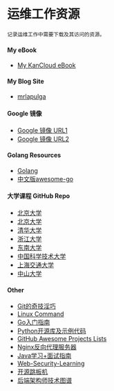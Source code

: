 # 运维工作资源
```
记录运维工作中需要下载及其访问的资源。
```

#### My eBook
- [My KanCloud eBook](https://www.kancloud.cn/mrlapulga/devops-notes)

#### My Blog Site
- [mrlapulga](https://www.mrlapulga.com/)

#### Google 镜像
- [Google 镜像 URL1](https://coderschool.cn/1853.html)
- [Google 镜像 URL2](https://guge8.978789.xyz/)

#### Golang Resources
- [Golang](https://golang.org/)
- [中文版awesome-go](https://github.com/hackstoic/golang-open-source-projects)

#### 大学课程 GitHub Repo
- [北京大学](https://github.com/lib-pku/libpku)
- [北京大学](https://github.com/tongtzeho/PKUCourse)
- [清华大学](https://github.com/PKUanonym/REKCARC-TSC-UHT)
- [浙江大学](https://github.com/QSCTech/zju-icicles)
- [东南大学](https://github.com/zjdx1998/seucourseshare)
- [中国科学技术大学](https://github.com/USTC-Resource/USTC-Course)
- [上海交通大学](https://github.com/CoolPhilChen/SJTU-Courses/)
- [中山大学](https://github.com/sysuexam/SYSU-Exam)

#### Other
- [Git的奇技淫巧](https://github.com/521xueweihan/git-tips)
- [Linux Command](https://github.com/jaywcjlove/linux-command)
- [Go入门指南](https://github.com/Unknwon/the-way-to-go_ZH_CN/blob/master/eBook/directory.md)
- [Python开源库及示例代码](https://github.com/programthink/opensource/blob/master/libs/python.wiki)
- [GitHub Awesome Projects Lists](https://www.prettyawesomelists.com/lists)
- [Nginx反向代理服务器](https://github.com/bg6cq/nginx-install)
- [Java学习+面试指南](https://github.com/Snailclimb/JavaGuide)
- [Web-Security-Learning](https://github.com/CHYbeta/Web-Security-Learning)
- [开源跳板机](https://github.com/jumpserver/jumpserver)
- [后端架构师技术图谱](https://github.com/xingshaocheng/architect-awesome)
